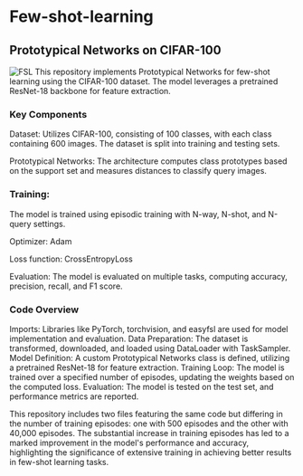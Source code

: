 # Few-shot-learning


## Prototypical Networks on CIFAR-100
![FSL](https://github.com/user-attachments/assets/2edda847-5220-4c49-bcc7-89ed46c8852f)
This repository implements Prototypical Networks for few-shot learning using the CIFAR-100 dataset. The model leverages a pretrained ResNet-18 backbone for feature extraction.

### Key Components
Dataset: Utilizes CIFAR-100, consisting of 100 classes, with each class containing 600 images. The dataset is split into training and testing sets.

Prototypical Networks: The architecture computes class prototypes based on the support set and measures distances to classify query images.

### Training:

The model is trained using episodic training with N-way, N-shot, and N-query settings.

Optimizer: Adam

Loss function: CrossEntropyLoss

Evaluation: The model is evaluated on multiple tasks, computing accuracy, precision, recall, and F1 score.

### Code Overview
Imports: Libraries like PyTorch, torchvision, and easyfsl are used for model implementation and evaluation.
Data Preparation: The dataset is transformed, downloaded, and loaded using DataLoader with TaskSampler.
Model Definition: A custom Prototypical Networks class is defined, utilizing a pretrained ResNet-18 for feature extraction.
Training Loop: The model is trained over a specified number of episodes, updating the weights based on the computed loss.
Evaluation: The model is tested on the test set, and performance metrics are reported.


This repository includes two files featuring the same code but differing in the number of training episodes: one with 500 episodes and the other with 40,000 episodes. The substantial increase in training episodes has led to a marked improvement in the model's performance and accuracy, highlighting the significance of extensive training in achieving better results in few-shot learning tasks.
